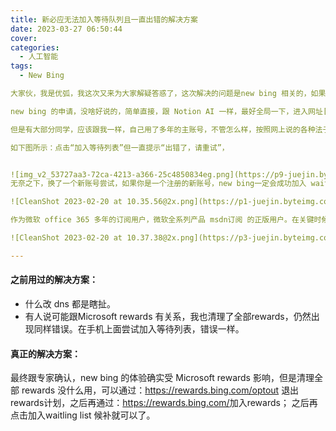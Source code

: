 ```yaml
---
title: 新必应无法加入等待队列且一直出错的解决方案
date: 2023-03-27 06:50:44
cover: 
categories:
  - 人工智能
tags:
  - New Bing

大家伙，我是优弧，我这次又来为大家解疑答惑了，这次解决的问题是new bing 相关的，如果我能帮助到你，麻烦你帮我点个赞。感谢。

new bing 的申请，没啥好说的，简单直接，跟 Notion AI 一样，最好全局一下，进入网址[www.bing.com/new](https://www.bing.com/new)，加入等待，等通知邮件。

但是有大部分同学，应该跟我一样，自己用了多年的主账号，不管怎么样，按照网上说的各种法子尝试都是不会成功。

如下图所示：点击“加入等待列表”但一直提示“出错了，请重试”，


![img_v2_53727aa3-72ca-4213-a366-25c4850834eg.png](https://p9-juejin.byteimg.com/tos-cn-i-k3u1fbpfcp/09554f1b461043c7a27076b91c82feea~tplv-k3u1fbpfcp-watermark.image?)
无奈之下，换了一个新账号尝试，如果你是一个注册的新账号，new bing一定会成功加入 waitling list。

![CleanShot 2023-02-20 at 10.35.56@2x.png](https://p1-juejin.byteimg.com/tos-cn-i-k3u1fbpfcp/c3b34ff7a37a4966914239f587d2ddfb~tplv-k3u1fbpfcp-watermark.image?)

作为微软 office 365 多年的订阅用户，微软全系列产品 msdn订阅 的正版用户。在关键时候P 用没有。在 msdn 社区反馈之后，接到专家的一个电话，告知解决方案。

![CleanShot 2023-02-20 at 10.37.38@2x.png](https://p3-juejin.byteimg.com/tos-cn-i-k3u1fbpfcp/25dda48db9b7431da5909551d678d715~tplv-k3u1fbpfcp-watermark.image?)

---
```

#### 之前用过的解决方案：
- 什么改 dns 都是瞎扯。
- 有人说可能跟Microsoft rewards 有关系，我也清理了全部rewards，仍然出现同样错误。在手机上面尝试加入等待列表，错误一样。


#### 真正的解决方案：

最终跟专家确认，new bing 的体验确实受 Microsoft rewards 影响，但是清理全部 rewards 没什么用，可以通过：<https://rewards.bing.com/optout> 退出rewards计划，之后再通过：<https://rewards.bing.com/>加入rewards； 之后再点击加入waitling list 候补就可以了。






